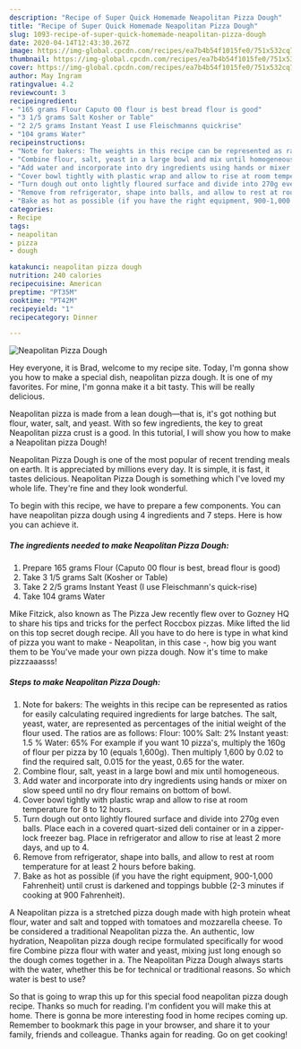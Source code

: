 ```yaml
---
description: "Recipe of Super Quick Homemade Neapolitan Pizza Dough"
title: "Recipe of Super Quick Homemade Neapolitan Pizza Dough"
slug: 1093-recipe-of-super-quick-homemade-neapolitan-pizza-dough
date: 2020-04-14T12:43:30.267Z
image: https://img-global.cpcdn.com/recipes/ea7b4b54f1015fe0/751x532cq70/neapolitan-pizza-dough-recipe-main-photo.jpg
thumbnail: https://img-global.cpcdn.com/recipes/ea7b4b54f1015fe0/751x532cq70/neapolitan-pizza-dough-recipe-main-photo.jpg
cover: https://img-global.cpcdn.com/recipes/ea7b4b54f1015fe0/751x532cq70/neapolitan-pizza-dough-recipe-main-photo.jpg
author: May Ingram
ratingvalue: 4.2
reviewcount: 3
recipeingredient:
- "165 grams Flour Caputo 00 flour is best bread flour is good"
- "3 1/5 grams Salt Kosher or Table"
- "2 2/5 grams Instant Yeast I use Fleischmanns quickrise"
- "104 grams Water"
recipeinstructions:
- "Note for bakers: The weights in this recipe can be represented as ratios for easily calculating required ingredients for large batches. The salt, yeast, water, are represented as percentages of the initial weight of the flour used. The ratios are as follows: Flour: 100% Salt: 2% Instant yeast: 1.5 % Water: 65% For example if you want 10 pizza&#39;s, multiply the 160g of flour per pizza by 10 (equals 1,600g). Then multiply 1,600 by 0.02 to find the required salt, 0.015 for the yeast, 0.65 for the water."
- "Combine flour, salt, yeast in a large bowl and mix until homogeneous."
- "Add water and incorporate into dry ingredients using hands or mixer on slow speed until no dry flour remains on bottom of bowl."
- "Cover bowl tightly with plastic wrap and allow to rise at room temperature for 8 to 12 hours."
- "Turn dough out onto lightly floured surface and divide into 270g even balls. Place each in a covered quart-sized deli container or in a zipper-lock freezer bag. Place in refrigerator and allow to rise at least 2 more days, and up to 4."
- "Remove from refrigerator, shape into balls, and allow to rest at room temperature for at least 2 hours before baking."
- "Bake as hot as possible (if you have the right equipment, 900-1,000 Fahrenheit) until crust is darkened and toppings bubble (2-3 minutes if cooking at 900 Fahrenheit)."
categories:
- Recipe
tags:
- neapolitan
- pizza
- dough

katakunci: neapolitan pizza dough 
nutrition: 240 calories
recipecuisine: American
preptime: "PT35M"
cooktime: "PT42M"
recipeyield: "1"
recipecategory: Dinner

---
```



![Neapolitan Pizza Dough](https://img-global.cpcdn.com/recipes/ea7b4b54f1015fe0/751x532cq70/neapolitan-pizza-dough-recipe-main-photo.jpg)

Hey everyone, it is Brad, welcome to my recipe site. Today, I'm gonna show you how to make a special dish, neapolitan pizza dough. It is one of my favorites. For mine, I'm gonna make it a bit tasty. This will be really delicious.

Neapolitan pizza is made from a lean dough—that is, it&#39;s got nothing but flour, water, salt, and yeast. With so few ingredients, the key to great Neapolitan pizza crust is a good. In this tutorial, I will show you how to make a Neapolitan pizza Dough!

Neapolitan Pizza Dough is one of the most popular of recent trending meals on earth. It is appreciated by millions every day. It is simple, it is fast, it tastes delicious. Neapolitan Pizza Dough is something which I've loved my whole life. They're fine and they look wonderful.


To begin with this recipe, we have to prepare a few components. You can have neapolitan pizza dough using 4 ingredients and 7 steps. Here is how you can achieve it.

<!--inarticleads1-->

##### The ingredients needed to make Neapolitan Pizza Dough:

1. Prepare 165 grams Flour (Caputo 00 flour is best, bread flour is good)
1. Take 3 1/5 grams Salt (Kosher or Table)
1. Take 2 2/5 grams Instant Yeast (I use Fleischmann&#39;s quick-rise)
1. Take 104 grams Water


Mike Fitzick, also known as The Pizza Jew recently flew over to Gozney HQ to share his tips and tricks for the perfect Roccbox pizzas. Mike lifted the lid on this top secret dough recipe. All you have to do here is type in what kind of pizza you want to make - Neapolitan, in this case -, how big you want them to be You&#39;ve made your own pizza dough. Now it&#39;s time to make pizzzaaasss! 

<!--inarticleads2-->

##### Steps to make Neapolitan Pizza Dough:

1. Note for bakers: The weights in this recipe can be represented as ratios for easily calculating required ingredients for large batches. The salt, yeast, water, are represented as percentages of the initial weight of the flour used. The ratios are as follows: Flour: 100% Salt: 2% Instant yeast: 1.5 % Water: 65% For example if you want 10 pizza&#39;s, multiply the 160g of flour per pizza by 10 (equals 1,600g). Then multiply 1,600 by 0.02 to find the required salt, 0.015 for the yeast, 0.65 for the water.
1. Combine flour, salt, yeast in a large bowl and mix until homogeneous.
1. Add water and incorporate into dry ingredients using hands or mixer on slow speed until no dry flour remains on bottom of bowl.
1. Cover bowl tightly with plastic wrap and allow to rise at room temperature for 8 to 12 hours.
1. Turn dough out onto lightly floured surface and divide into 270g even balls. Place each in a covered quart-sized deli container or in a zipper-lock freezer bag. Place in refrigerator and allow to rise at least 2 more days, and up to 4.
1. Remove from refrigerator, shape into balls, and allow to rest at room temperature for at least 2 hours before baking.
1. Bake as hot as possible (if you have the right equipment, 900-1,000 Fahrenheit) until crust is darkened and toppings bubble (2-3 minutes if cooking at 900 Fahrenheit).


A Neapolitan pizza is a stretched pizza dough made with high protein wheat flour, water and salt and topped with tomatoes and mozzarella cheese. To be considered a traditional Neapolitan pizza the. An authentic, low hydration, Neapolitan pizza dough recipe formulated specifically for wood fire Combine pizza flour with water and yeast, mixing just long enough so the dough comes together in a. The Neapolitan Pizza Dough always starts with the water, whether this be for technical or traditional reasons. So which water is best to use? 

So that is going to wrap this up for this special food neapolitan pizza dough recipe. Thanks so much for reading. I'm confident you will make this at home. There is gonna be more interesting food in home recipes coming up. Remember to bookmark this page in your browser, and share it to your family, friends and colleague. Thanks again for reading. Go on get cooking!
